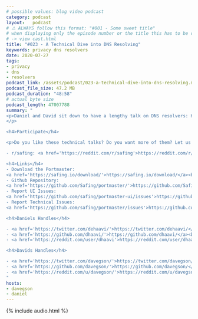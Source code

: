 ```yaml
---
# possible values: blog video podcast
category: podcast
layout:   podcast
# ⚠️ ALWAYS follow this format: "#001 - Some sweet title"
# when displaying only the episode number or the title this has to be constant
# -> view cast.html
title: "#023 - A Technical Dive into DNS Resolving"
keywords: privacy dns resolvers
date: 2020-07-27
tags:
- privacy
- dns
- resolvers
podcast_link: /assets/podcast/023-a-technical-dive-into-dns-resolving.mp3
podcast_file_size: 47.2 MB
podcast_duration: "48:58"
# actual byte size
podcast_length: 47007788
summary: "
<p>Daniel and David sit down to have a lengthy talk on DNS resolvers: How does DNS resolving actually work? What about encrypted DNS? Why can the Internet Service Provider still track you even when encrypting your DNS? What are the differences between DNS over TLS and DNS over HTTPS? How do Browsers/VPN/the Portmaster resolve your DNS? Enjoy this tech-heavy episode!
</p>

<h4>Participate</h4>

<p>Do you like these technical talks? Do you want more of them? Let us know on:</p>

- r/safing: <a href='https://reddit.com/r/safing'>https://reddit.com/r/safing</a><br/>

<h4>Links</h4>
- Download the Portmaster:
<a href='https://safing.io/download/'>https://safing.io/download/</a><br/>
- Github Repository:
<a href='https://github.com/Safing/portmaster/'>https://github.com/Safing/portmaster/</a><br/>
- Report UI Issues:
<a href='https://github.com/safing/portmaster-ui/issues'>https://github.com/safing/portmaster-ui/issues</a><br/>
- Report Technical Issues:
<a href='https://github.com/safing/portmaster/issues'>https://github.com/safing/portmaster/issues</a><br/>

<h4>Daniels Handles</h4>

- <a href='https://twitter.com/dehaavi/'>https://twitter.com/dehaavi/</a><br/>
- <a href='https://github.com/dhaavi/'>https://github.com/dhaavi/</a><br/>
- <a href='https://reddit.com/user/dhaavi'>https://reddit.com/user/dhaavi</a><br/>

<h4>Davids Handles</h4>

- <a href='https://twitter.com/davegson/'>https://twitter.com/davegson/</a><br/>
- <a href='https://github.com/davegson/'>https://github.com/davegson/</a><br/>
- <a href='https://reddit.com/u/davegson/'>https://reddit.com/u/davegson/</a><br/>
"
hosts:
- davegson
- daniel
---
```


{% include audio.html %}
